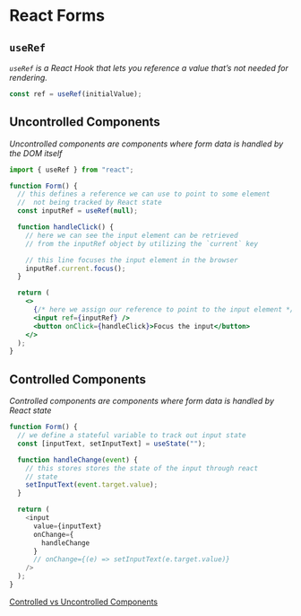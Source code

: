 # React Forms

## `useRef`

_`useRef` is a React Hook that lets you reference a value that’s not needed for rendering._

```jsx
const ref = useRef(initialValue);
```

## Uncontrolled Components

_Uncontrolled components are components where form data is handled by the DOM itself_

```jsx
import { useRef } from "react";

function Form() {
  // this defines a reference we can use to point to some element
  //  not being tracked by React state
  const inputRef = useRef(null);

  function handleClick() {
    // here we can see the input element can be retrieved
    // from the inputRef object by utilizing the `current` key

    // this line focuses the input element in the browser
    inputRef.current.focus();
  }

  return (
    <>
      {/* here we assign our reference to point to the input element */}
      <input ref={inputRef} />
      <button onClick={handleClick}>Focus the input</button>
    </>
  );
}
```

## Controlled Components

_Controlled components are components where form data is handled by React state_

```js
function Form() {
  // we define a stateful variable to track out input state
  const [inputText, setInputText] = useState("");

  function handleChange(event) {
    // this stores stores the state of the input through react
    // state
    setInputText(event.target.value);
  }

  return (
    <input
      value={inputText}
      onChange={
        handleChange
      } 
      // onChange={(e) => setInputText(e.target.value)}
    />
  );
}
```

[Controlled vs Uncontrolled Components](https://react.dev/learn/sharing-state-between-components#controlled-and-uncontrolled-components)
